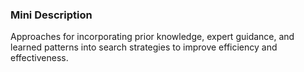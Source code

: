 ### Mini Description

Approaches for incorporating prior knowledge, expert guidance, and learned patterns into search strategies to improve efficiency and effectiveness.
